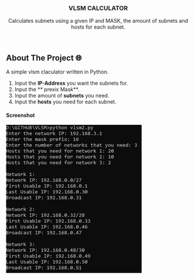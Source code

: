 <h3 align="center">VLSM CALCULATOR</h3>

 <p align="center">
    Calculates subnets using a given IP and MASK, the amount of subnets and hosts for each subnet.
    <br />
    <br />
    <br />
  </p>




<!-- ABOUT THE PROJECT -->
## About The Project 🌐

A simple vlsm claculator written in Python.

1. Input the **IP-Address** you want the subnets for.
2. Input the ** prexix Mask**.
3. Input the amount of **subnets** you need.
4. Input the **hosts** you need for each subnet.


#### Screenshot
![scr_dark](image/screenshot_dark.png)

